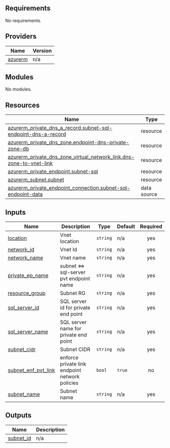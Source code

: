 ## Requirements

No requirements.

## Providers

| Name | Version |
|------|---------|
| <a name="provider_azurerm"></a> [azurerm](#provider\_azurerm) | n/a |

## Modules

No modules.

## Resources

| Name | Type |
|------|------|
| [azurerm_private_dns_a_record.subnet-sql-endpoint-dns-a-record](https://registry.terraform.io/providers/hashicorp/azurerm/latest/docs/resources/private_dns_a_record) | resource |
| [azurerm_private_dns_zone.endpoint-dns-private-zone-db](https://registry.terraform.io/providers/hashicorp/azurerm/latest/docs/resources/private_dns_zone) | resource |
| [azurerm_private_dns_zone_virtual_network_link.dns-zone-to-vnet-link](https://registry.terraform.io/providers/hashicorp/azurerm/latest/docs/resources/private_dns_zone_virtual_network_link) | resource |
| [azurerm_private_endpoint.subnet-sql](https://registry.terraform.io/providers/hashicorp/azurerm/latest/docs/resources/private_endpoint) | resource |
| [azurerm_subnet.subnet](https://registry.terraform.io/providers/hashicorp/azurerm/latest/docs/resources/subnet) | resource |
| [azurerm_private_endpoint_connection.subnet-sql-endpoint-data](https://registry.terraform.io/providers/hashicorp/azurerm/latest/docs/data-sources/private_endpoint_connection) | data source |

## Inputs

| Name | Description | Type | Default | Required |
|------|-------------|------|---------|:--------:|
| <a name="input_location"></a> [location](#input\_location) | Vnet location | `string` | n/a | yes |
| <a name="input_network_id"></a> [network\_id](#input\_network\_id) | Vnet Id | `string` | n/a | yes |
| <a name="input_network_name"></a> [network\_name](#input\_network\_name) | Vnet name | `string` | n/a | yes |
| <a name="input_private_ep_name"></a> [private\_ep\_name](#input\_private\_ep\_name) | subnet <=> sql-server pvt endpoint name | `string` | n/a | yes |
| <a name="input_resource_group"></a> [resource\_group](#input\_resource\_group) | Subnet RG | `string` | n/a | yes |
| <a name="input_sql_server_id"></a> [sql\_server\_id](#input\_sql\_server\_id) | SQL server id for private end point | `string` | n/a | yes |
| <a name="input_sql_server_name"></a> [sql\_server\_name](#input\_sql\_server\_name) | SQL server name for private end point | `string` | n/a | yes |
| <a name="input_subnet_cidr"></a> [subnet\_cidr](#input\_subnet\_cidr) | Subnet CIDR | `string` | n/a | yes |
| <a name="input_subnet_enf_pvt_link"></a> [subnet\_enf\_pvt\_link](#input\_subnet\_enf\_pvt\_link) | enforce private link endpoint network policies | `bool` | `true` | no |
| <a name="input_subnet_name"></a> [subnet\_name](#input\_subnet\_name) | Subnet name | `string` | n/a | yes |

## Outputs

| Name | Description |
|------|-------------|
| <a name="output_subnet_id"></a> [subnet\_id](#output\_subnet\_id) | n/a |
